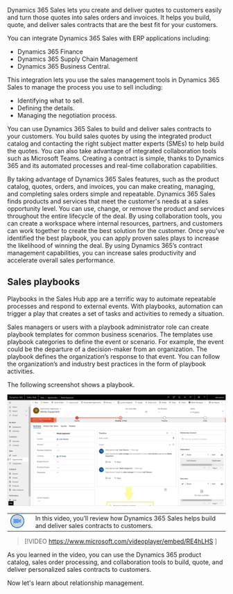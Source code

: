 Dynamics 365 Sales lets you create and deliver quotes to customers easily and turn those quotes into sales orders and invoices. It helps you build, quote, and deliver sales contracts that are the best fit for your customers.  

You can integrate Dynamics 365 Sales with ERP applications including:

- Dynamics 365 Finance
- Dynamics 365 Supply Chain Management
- Dynamics 365 Business Central.

This integration lets you use the sales management tools in Dynamics 365 Sales to manage the process you use to sell including:

- Identifying what to sell.
- Defining the details.
- Managing the negotiation process.

You can use Dynamics 365 Sales to build and deliver sales contracts to your customers. You build sales quotes by using the integrated product catalog and contacting the right subject matter experts (SMEs) to help build the quotes. You can also take advantage of integrated collaboration tools such as Microsoft Teams. Creating a contract is simple, thanks to Dynamics 365 and its automated processes and real-time collaboration capabilities.     

By taking advantage of Dynamics 365 Sales features, such as the product catalog, quotes, orders, and invoices, you can make creating, managing, and completing sales orders simple and repeatable. Dynamics 365 Sales finds products and services that meet the customer's needs at a sales opportunity level. You can use, change, or remove the product and services throughout the entire lifecycle of the deal. By using collaboration tools, you can create a workspace where internal resources, partners, and customers can work together to create the best solution for the customer. Once you've identified the best playbook, you can apply proven sales plays to increase the likelihood of winning the deal. By using Dynamics 365’s contract management capabilities, you can increase sales productivity and accelerate overall sales performance.

## Sales playbooks

Playbooks in the Sales Hub app are a terrific way to automate repeatable processes and respond to external events. With playbooks, automation can trigger a play that creates a set of tasks and activities to remedy a situation. 

Sales managers or users with a playbook administrator role can create playbook templates for common business scenarios. The templates use playbook categories to define the event or scenario. For example, the event could be the departure of a decision-maker from an organization. The playbook defines the organization’s response to that event. You can follow the organization’s and industry best practices in the form of playbook activities. 

The following screenshot shows a playbook.

[![Screenshot of a sales playbook](../media/m05-playbooks.png)](../media/m05-playbooks.png#lightbox)

|  |  |
| ------------ | ------------- | 
| ![Icon indicating play video](../media/video-icon.png) | In this video, you’ll review how Dynamics 365 Sales helps build and deliver sales contracts to customers. |
 
> [!VIDEO https://www.microsoft.com/videoplayer/embed/RE4hLHS ]

As you learned in the video, you can use the Dynamics 365 product catalog, sales order processing, and collaboration tools to build, quote, and deliver personalized sales contracts to customers. 

Now let's learn about relationship management.
